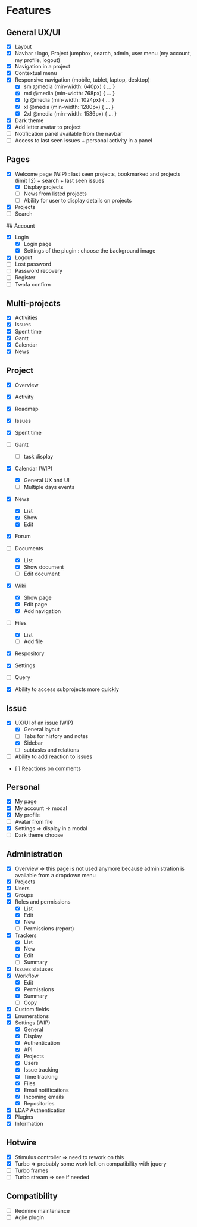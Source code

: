 # Features

## General UX/UI

- [x] Layout
- [x] Navbar : logo, Project jumpbox, search, admin, user menu (my account, my profile, logout)
- [x] Navigation in a project
- [x] Contextual menu
- [x] Responsive navigation (mobile, tablet, laptop, desktop)
  - [x] sm @media (min-width: 640px) { ... }
  - [x] md @media (min-width: 768px) { ... }
  - [x] lg @media (min-width: 1024px) { ... }
  - [x] xl @media (min-width: 1280px) { ... }
  - [x] 2xl @media (min-width: 1536px) { ... }
- [x] Dark theme
- [x] Add letter avatar to project
- [ ] Notification panel available from the navbar
- [ ] Access to last seen issues + personal activity in a panel

## Pages

- [x] Welcome page (WIP) : last seen projects, bookmarked and projects (limit 12) + search + last seen issues
  - [x] Display projects
  - [ ] News from listed projects
  - [ ] Ability for user to display details on projects
- [x] Projects
- [ ] Search

## Account

- [x] Login
  - [x] Login page
  - [x] Settings of the plugin : choose the background image
- [x] Logout
- [ ] Lost password
- [ ] Password recovery
- [ ] Register
- [ ] Twofa confirm

## Multi-projects

- [x] Activities
- [x] Issues
- [x] Spent time
- [x] Gantt
- [x] Calendar
- [x] News

## Project

- [x] Overview
- [x] Activity
- [x] Roadmap
- [x] Issues
- [x] Spent time
- [ ] Gantt
  - [ ] task display
- [x] Calendar (WIP)
  - [x] General UX and UI
  - [ ] Multiple days events
- [x] News
  - [x] List
  - [x] Show
  - [x] Edit
- [x] Forum
- [ ] Documents
  - [x] List
  - [x] Show document
  - [ ] Edit document
- [x] Wiki
  - [x] Show page
  - [x] Edit page
  - [x] Add navigation
- [ ] Files
  - [x] List
  - [ ] Add file
- [x] Respository
- [x] Settings

- [ ] Query
- [x] Ability to access subprojects more quickly

## Issue

- [x] UX/UI of an issue (WIP)
  - [x] General layout
  - [ ] Tabs for history and notes
  - [x] Sidebar
  - [ ] subtasks and relations
- [ ] Ability to add reaction to issues
- [ ] Reactions on comments

## Personal

- [x] My page
- [x] My account => modal
- [x] My profile
- [ ] Avatar from file
- [x] Settings => display in a modal
- [ ] Dark theme choose

## Administration

- [x] Overview => this page is not used anymore because administration is available from a dropdown menu
- [x] Projects
- [x] Users
- [x] Groups
- [x] Roles and permissions
  - [x] List
  - [x] Edit
  - [x] New
  - [ ] Permissions (report)
- [x] Trackers
  - [x] List
  - [x] New
  - [x] Edit
  - [ ] Summary
- [x] Issues statuses
- [x] Workflow
  - [x] Edit
  - [x] Permissions
  - [x] Summary
  - [ ] Copy
- [x] Custom fields
- [x] Enumerations
- [x] Settings (WIP)
  - [x] General
  - [x] Display
  - [x] Authentication
  - [x] API
  - [x] Projects
  - [x] Users
  - [x] Issue tracking
  - [x] Time tracking
  - [x] Files
  - [x] Email notifications
  - [x] Incoming emails
  - [x] Repositories
- [x] LDAP Authentication
- [x] Plugins
- [x] Information

## Hotwire

- [x] Stimulus controller => need to rework on this
- [x] Turbo => probably some work left on compatibility with jquery
- [ ] Turbo frames
- [ ] Turbo stream => see if needed

## Compatibility

- [ ] Redmine maintenance
- [ ] Agile plugin